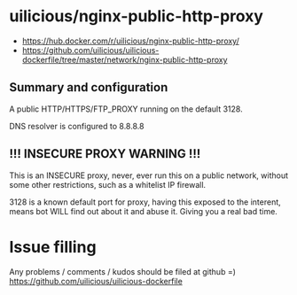 # uilicious/nginx-public-http-proxy

+ https://hub.docker.com/r/uilicious/nginx-public-http-proxy/
+ https://github.com/uilicious/uilicious-dockerfile/tree/master/network/nginx-public-http-proxy

## Summary and configuration

A public HTTP/HTTPS/FTP_PROXY running on the default 3128.

DNS resolver is configured to 8.8.8.8

## !!! INSECURE PROXY WARNING !!!

This is an INSECURE proxy, never, ever run this on a public network,
without some other restrictions, such as a whitelist IP firewall.

3128 is a known default port for proxy, having this exposed to the interent, 
means bot WILL find out about it and abuse it. Giving you a real bad time.

# Issue filling

Any problems / comments / kudos should be filed at github =)
https://github.com/uilicious/uilicious-dockerfile

